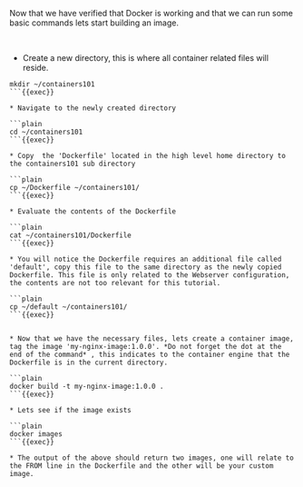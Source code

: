 
Now that we have verified that Docker is working and that we can run some basic commands lets start building an image.

<br>

* Create a new directory, this is where all container related files will reside.

```plain
mkdir ~/containers101
```{{exec}}

* Navigate to the newly created directory

```plain
cd ~/containers101
```{{exec}}

* Copy  the 'Dockerfile' located in the high level home directory to the containers101 sub directory

```plain
cp ~/Dockerfile ~/containers101/
```{{exec}}

* Evaluate the contents of the Dockerfile 

```plain
cat ~/containers101/Dockerfile
```{{exec}}

* You will notice the Dockerfile requires an additional file called 'default', copy this file to the same directory as the newly copied Dockerfile. This file is only related to the Webserver configuration, the contents are not too relevant for this tutorial.

```plain
cp ~/default ~/containers101/
```{{exec}}


* Now that we have the necessary files, lets create a container image, tag the image 'my-nginx-image:1.0.0'. *Do not forget the dot at the end of the command* , this indicates to the container engine that the Dockerfile is in the current directory.

```plain
docker build -t my-nginx-image:1.0.0 .
```{{exec}}

* Lets see if the image exists

```plain
docker images
```{{exec}}

* The output of the above should return two images, one will relate to the FROM line in the Dockerfile and the other will be your custom image.


